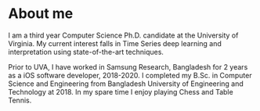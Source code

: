 # About me

I am a third year Computer Science Ph.D. candidate at the University of Virginia. 
My current interest falls in Time Series deep learning and interpretation using state-of-the-art techniques.

Prior to UVA, I have worked in Samsung Research, Bangladesh for 2 years as a iOS software developer, 2018-2020. I completed my B.Sc. in Computer Science and Engineering from Bangladesh University of Engineering and Technology at 2018. In my spare time I enjoy playing Chess and Table Tennis.